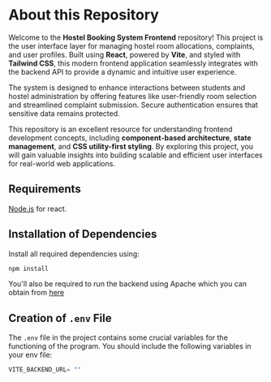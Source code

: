 # About this Repository

Welcome to the **Hostel Booking System Frontend** repository! This project is the user interface layer for managing hostel room allocations, complaints, and user profiles. Built using **React**, powered by **Vite**, and styled with **Tailwind CSS**, this modern frontend application seamlessly integrates with the backend API to provide a dynamic and intuitive user experience. 

The system is designed to enhance interactions between students and hostel administration by offering features like user-friendly room selection and streamlined complaint submission. Secure authentication ensures that sensitive data remains protected.

This repository is an excellent resource for understanding frontend development concepts, including **component-based architecture**, **state management**, and **CSS utility-first styling**. By exploring this project, you will gain valuable insights into building scalable and efficient user interfaces for real-world web applications.

## Requirements

[Node.js](https://nodejs.org/en) for react.

## Installation of Dependencies

Install all required dependencies using: 

```bash
npm install
```

You'll also be required to run the backend using Apache which you can obtain from [here](https://github.com/saumyatalwani/hostel-allotment-backend)

## Creation of `.env` File

The `.env` file in the project contains some crucial variables for the functioning of the program.
You should include the following variables in your env file:

```js
VITE_BACKEND_URL= ""
```